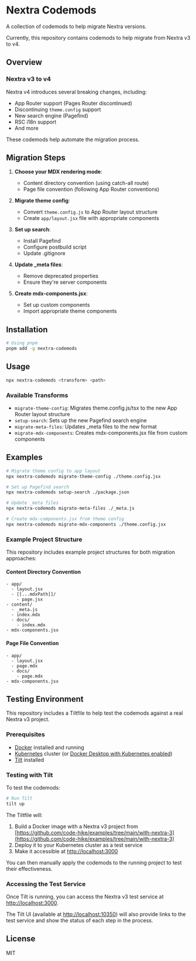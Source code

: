 # Nextra Codemods

A collection of codemods to help migrate Nextra versions.

Currently, this repository contains codemods to help migrate from Nextra v3 to v4.

## Overview

### Nextra v3 to v4

Nextra v4 introduces several breaking changes, including:

- App Router support (Pages Router discontinued)
- Discontinuing `theme.config` support
- New search engine (Pagefind)
- RSC i18n support
- And more

These codemods help automate the migration process.

## Migration Steps

1. **Choose your MDX rendering mode**:
   - Content directory convention (using catch-all route)
   - Page file convention (following App Router conventions)

2. **Migrate theme config**:
   - Convert `theme.config.js` to App Router layout structure
   - Create `app/layout.jsx` file with appropriate components

3. **Set up search**:
   - Install Pagefind
   - Configure postbuild script
   - Update .gitignore

4. **Update _meta files**:
   - Remove deprecated properties
   - Ensure they're server components

5. **Create mdx-components.jsx**:
   - Set up custom components
   - Import appropriate theme components

## Installation

```bash
# Using pnpm
pnpm add -g nextra-codemods
```

## Usage

```bash
npx nextra-codemods <transform> <path>
```

### Available Transforms

- `migrate-theme-config`: Migrates theme.config.js/tsx to the new App Router layout structure
- `setup-search`: Sets up the new Pagefind search engine
- `migrate-meta-files`: Updates _meta files to the new format
- `migrate-mdx-components`: Creates mdx-components.jsx file from custom components

## Examples

```bash
# Migrate theme config to app layout
npx nextra-codemods migrate-theme-config ./theme.config.jsx

# Set up Pagefind search
npx nextra-codemods setup-search ./package.json

# Update _meta files
npx nextra-codemods migrate-meta-files ./_meta.js

# Create mdx-components.jsx from theme config
npx nextra-codemods migrate-mdx-components ./theme.config.jsx
```

### Example Project Structure

This repository includes example project structures for both migration approaches:

#### Content Directory Convention

```text
- app/
  - layout.jsx
  - [[...mdxPath]]/
    - page.jsx
- content/
  - _meta.js
  - index.mdx
  - docs/
    - index.mdx
- mdx-components.jsx
```

#### Page File Convention

```text
- app/
  - layout.jsx
  - page.mdx
  - docs/
    - page.mdx
- mdx-components.jsx
```

## Testing Environment

This repository includes a Tiltfile to help test the codemods against a real Nextra v3 project.

### Prerequisites

- [Docker](https://www.docker.com/) installed and running
- [Kubernetes](https://kubernetes.io/) cluster (or [Docker Desktop with Kubernetes enabled](https://docs.docker.com/desktop/kubernetes/))
- [Tilt](https://tilt.dev/) installed

### Testing with Tilt

To test the codemods:

```bash
# Run Tilt
tilt up
```

The Tiltfile will:

1. Build a Docker image with a Nextra v3 project from [https://github.com/code-hike/examples/tree/main/with-nextra-3](https://github.com/code-hike/examples/tree/main/with-nextra-3)
2. Deploy it to your Kubernetes cluster as a test service
3. Make it accessible at [http://localhost:3000](http://localhost:3000)

You can then manually apply the codemods to the running project to test their effectiveness.

### Accessing the Test Service

Once Tilt is running, you can access the Nextra v3 test service at [http://localhost:3000](http://localhost:3000).

The Tilt UI (available at [http://localhost:10350](http://localhost:10350)) will also provide links to the test service and show the status of each step in the process.

## License

MIT
